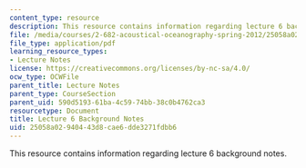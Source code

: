 ```yaml
---
content_type: resource
description: This resource contains information regarding lecture 6 background notes.
file: /media/courses/2-682-acoustical-oceanography-spring-2012/25058a02940443d8cae6dde3271fdbb6_MIT2_682S12_bglec06.pdf
file_type: application/pdf
learning_resource_types:
- Lecture Notes
license: https://creativecommons.org/licenses/by-nc-sa/4.0/
ocw_type: OCWFile
parent_title: Lecture Notes
parent_type: CourseSection
parent_uid: 590d5193-61ba-4c59-74bb-38c0b4762ca3
resourcetype: Document
title: Lecture 6 Background Notes
uid: 25058a02-9404-43d8-cae6-dde3271fdbb6
---
```

This resource contains information regarding lecture 6 background notes.